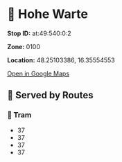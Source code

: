 # 🚉 Hohe Warte


**Stop ID:** at:49:540:0:2

**Zone:** 0100

**Location:** 48.25103386, 16.35554553

[Open in Google Maps](https://www.google.com/maps?q=48.25103386,16.35554553)

## 🚆 Served by Routes

### 🚊 Tram
- 37
- 37
- 37
- 37